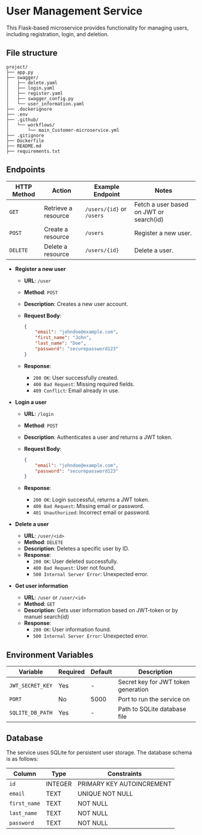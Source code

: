 # User Management Service

This Flask-based microservice provides functionality for managing users, including registration, login, and deletion.

## File structure
```
project/
├── app.py                   
├── swagger/                 
│   ├── delete.yaml          
│   ├── login.yaml           
│   ├── register.yaml        
│   ├── swagger_config.py    
│   └── user_information.yaml
├── .dockerignore            
├── .env                     
├── .github/                 
│   └── workflows/           
│       └── main_Customer-microservice.yml 
├── .gitignore               
├── Dockerfile               
├── README.md                
├── requirements.txt
```

## Endpoints

| HTTP Method | Action             | Example Endpoint     | Notes                                   |
|-------------|--------------------|----------------------|-----------------------------------------|
| `GET`       | Retrieve a resource | `/users/{id}` or `/users` | Fetch a user based on JWT or search(id) |
| `POST`      | Create a resource  | `/users`             | Register a new user.                    |
| `DELETE`    | Delete a resource  | `/users/{id}`        | Delete a user.                          |


- **Register a new user**

    - **URL**: `/user`
    - **Method**: `POST`
    - **Description**: Creates a new user account.
    - **Request Body**:

        ```json
        {
            "email": "johndoe@example.com",
            "first_name": "John",
            "last_name": "Doe",
            "password": "securepassword123"
        }
        ```

    - **Response**:
        - `200 OK`: User successfully created.
        - `400 Bad Request`: Missing required fields.
        - `409 Conflict`: Email already in use.

- **Login a user**

    - **URL**: `/login`
    - **Method**: `POST`
    - **Description**: Authenticates a user and returns a JWT token.
    - **Request Body**:

        ```json
        {
            "email": "johndoe@example.com",
            "password": "securepassword123"
        }
        ```

    - **Response**:
        - `200 OK`: Login successful, returns a JWT token.
        - `400 Bad Request`: Missing email or password.
        - `401 Unauthorized`: Incorrect email or password.

- **Delete a user**

    - **URL**: `/user/<id>`
    - **Method**: `DELETE`
    - **Description**: Deletes a specific user by ID.
    - **Response**:
        - `200 OK`: User deleted successfully.
        - `400 Bad Request`: User not found.
        - `500 Internal Server Error`: Unexpected error.

- **Get user information**

    - **URL**: `/user` or `/user/<id>`
    - **Method**: `GET`
    - **Description**: Gets user information based on JWT-token or by manuel search(id)
    - **Response**:
        - `200 OK`: User information found.
        - `500 Internal Server Error`: Unexpected error.

## Environment Variables
| Variable | Required | Default | Description |
|----------|----------|---------|-------------|
| `JWT_SECRET_KEY` | Yes | - | Secret key for JWT token generation |
| `PORT` | No | 5000 | Port to run the service on |
| `SQLITE_DB_PATH` | Yes | - | Path to SQLite database file |

## Database

The service uses SQLite for persistent user storage. The database schema is as follows:

| Column      | Type      | Constraints          |
|-------------|-----------|----------------------|
| `id`        | INTEGER   | PRIMARY KEY AUTOINCREMENT |
| `email`     | TEXT      | UNIQUE NOT NULL      |
| `first_name`| TEXT      | NOT NULL             |
| `last_name` | TEXT      | NOT NULL             |
| `password`  | TEXT      | NOT NULL             |
